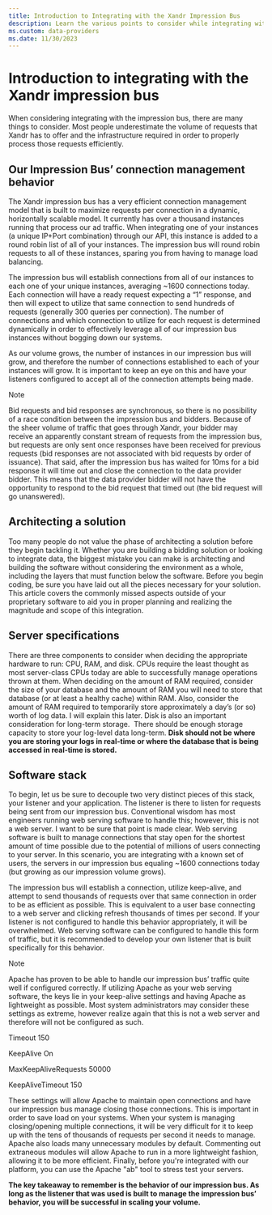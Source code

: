 ```yaml
---
title: Introduction to Integrating with the Xandr Impression Bus
description: Learn the various points to consider while integrating with the Xandr impression bus. 
ms.custom: data-providers
ms.date: 11/30/2023
---
```


# Introduction to integrating with the Xandr impression bus

When considering integrating with the impression bus, there are many things to consider. Most people underestimate the volume of requests that Xandr has to offer and the infrastructure required in order to properly process those requests efficiently.

## Our Impression Bus’ connection management behavior

The Xandr impression bus has a very efficient connection management model that is built to maximize requests per connection in a dynamic, horizontally scalable model. It currently has over a thousand instances running that process our ad traffic. When integrating one of your instances (a unique IP+Port combination) through our API, this instance is added to a round robin list of all of your instances. The impression bus will round robin requests to all of these instances, sparing you from having to manage load balancing.

The impression bus will establish connections from all of our instances to each one of your unique instances, averaging ~1600 connections today. Each connection will have a ready request expecting a “1” response, and then will expect to utilize that same connection to send hundreds of requests (generally 300 queries per connection). The number of connections and which connection to utilize for each request is determined dynamically in order to effectively leverage all of our impression bus instances without bogging down our systems.

As our volume grows, the number of instances in our impression bus will grow, and therefore the number of connections established to each of your instances will grow. It is important to keep an eye on this and have your listeners configured to accept all of the connection attempts being made.

> [!NOTE]
> Bid requests and bid responses are synchronous, so there is no possibility of a race condition between the impression bus and bidders. Because of the sheer volume of traffic that goes through Xandr, your bidder may receive an apparently constant stream of requests from the impression bus, but requests are only sent once responses have been received for previous requests (bid responses are not associated with bid requests by order of issuance). That said, after the impression bus has waited for 10ms for a bid response it will time out and close the connection to the data provider bidder. This means that the data provider bidder will not have the opportunity to respond to the bid request that timed out (the bid request will go unanswered).

## Architecting a solution

Too many people do not value the phase of architecting a solution before they begin tackling it. Whether you are building a bidding solution or looking to integrate data, the biggest mistake you can make is architecting and building the software without considering the environment as a whole, including the layers that must function below the software. Before you begin coding, be sure you have laid out all the pieces necessary for your solution. This article covers the commonly missed aspects outside of your proprietary software to aid you in proper planning and realizing the magnitude and scope of this integration.

## Server specifications

There are three components to consider when deciding the appropriate hardware to run: CPU, RAM, and disk. CPUs require the least thought as most server-class CPUs today are able to successfully manage operations thrown at them. When deciding on the amount of RAM required, consider the size of your database and the amount of RAM you will need to store that database (or at least a healthy cache) within RAM. Also, consider the amount of RAM required to temporarily store approximately a day’s (or so) worth of log data. I will explain this later. Disk is also an important consideration for long-term storage.  There should be enough storage capacity to store your log-level data long-term. **Disk should not be where you are storing your logs in real-time or where the database that is being accessed in real-time is stored.**

## Software stack

To begin, let us be sure to decouple two very distinct pieces of this stack, your listener and your application. The listener is there to listen for requests being sent from our impression bus. Conventional wisdom has most engineers running web serving software to handle this; however, this is not a web server. I want to be sure that point is made clear. Web serving software is built to manage connections that stay open for the shortest amount of time possible due to the potential of millions of users connecting to your server. In this scenario, you are integrating with a known set of users, the servers in our impression bus equaling ~1600 connections today (but growing as our impression volume grows).

The impression bus will establish a connection, utilize keep-alive, and attempt to send thousands of requests over that same connection in order to be as efficient as possible. This is equivalent to a user base connecting to a web server and clicking refresh thousands of times per second. If your listener is not configured to handle this behavior appropriately, it will be overwhelmed. Web serving software can be configured to handle this form of traffic, but it is recommended to develop your own listener that is built specifically for this behavior.

> [!NOTE]
> Apache has proven to be able to handle our impression bus’ traffic quite well if configured correctly. If utilizing Apache as your web serving software, the keys lie in your keep-alive settings and having Apache as lightweight as possible. Most system administrators may consider these settings as extreme, however realize again that this is not a web server and therefore will not be configured as such.
>
> Timeout 150
>
> KeepAlive On
>
> MaxKeepAliveRequests 50000
>
> KeepAliveTimeout 150
>
> These settings will allow Apache to maintain open connections and have our impression bus manage closing those connections. This is important in order to save load on your systems. When your system is managing closing/opening multiple connections, it will be very difficult for it to keep up with the tens of thousands of requests per second it needs to manage. Apache also loads many unnecessary modules by default. Commenting out extraneous modules will allow Apache to run in a more lightweight fashion, allowing it to be more efficient. Finally, before you're integrated with our platform, you can use the Apache "ab" tool to stress test your servers.

**The key takeaway to remember is the behavior of our impression bus. As long as the listener that was used is built to manage the impression bus’ behavior, you will be successful in scaling your volume.**
